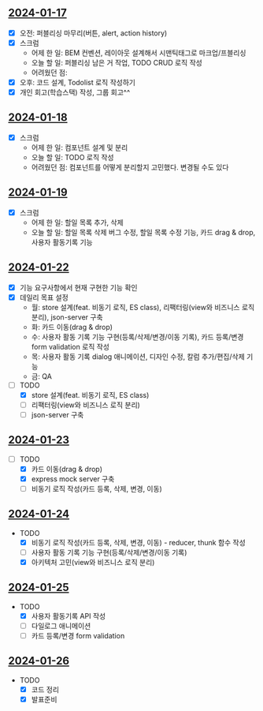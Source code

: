 ## [2024-01-17](../../0.DailyNote/2024-01-17.md)
- [x] 오전: 퍼블리싱 마무리(버튼, alert, action history)
- [x] 스크럼
	- 어제 한 일: BEM 컨벤션, 레이아웃 설계해서 시맨틱태그로 마크업/프블리싱
	- 오늘 할 일: 퍼블리싱 남은 거 작업, TODO CRUD 로직 작성
	- 어려웠던 점: 
- [x] 오후: 코드 설계, Todolist 로직 작성하기
- [x] 개인 회고(학습스택) 작성, 그룹 회고^^

## [2024-01-18](../../0.DailyNote/2024-01-18.md)
- [x] 스크럼
	- 어제 한 일: 컴포넌트 설계 및 분리
	- 오늘 할 일: TODO 로직 작성
	- 어려웠던 점: 컴포넌트를 어떻게 분리할지 고민했다. 변경될 수도 있다

## [2024-01-19](../../0.DailyNote/2024-01-19.md)
- [x] 스크럼
	- 어제 한 일: 할일 목록 추가, 삭제
	- 오늘 할 일: 할일 목록 삭제 버그 수정, 할일 목록 수정 기능, 카드 drag & drop, 사용자 활동기록 기능

## [2024-01-22](../../0.DailyNote/2024-01-22.md)
- [x] 기능 요구사항에서 현재 구현한 기능 확인
- [x] 데일리 목표 설정
	- 월: store 설계(feat. 비동기 로직, ES class), 리팩터링(view와 비즈니스 로직 분리), json-server 구축
	- 화: 카드 이동(drag & drop)
	- 수: 사용자 활동 기록 기능 구현(등록/삭제/변경/이동 기록), 카드 등록/변경 form validation 로직 작성
	- 목: 사용자 활동 기록 dialog 애니메이션, 디자인 수정, 칼럼 추가/편집/삭제 기능
	- 금: QA
- [ ] TODO
	- [x] store 설계(feat. 비동기 로직, ES class)
	- [ ] 리팩터링(view와 비즈니스 로직 분리)
	- [ ] json-server 구축

## [2024-01-23](../../0.DailyNote/2024-01-23.md)
- [ ] TODO
	- [x] 카드 이동(drag & drop)
	- [x] express mock server 구축
	- [ ] 비동기 로직 작성(카드 등록, 삭제, 변경, 이동)

## [2024-01-24](../../0.DailyNote/2024-01-24.md)
- TODO
	- [x] 비동기 로직 작성(카드 등록, 삭제, 변경, 이동) - reducer, thunk 함수 작성
	- [ ] 사용자 활동 기록 기능 구현(등록/삭제/변경/이동 기록)
	- [x] 아키텍처 고민(view와 비즈니스 로직 분리)

## [2024-01-25](../../0.DailyNote/2024-01-25.md)
- TODO
	- [x] 사용자 활동기록 API 작성
	- [ ] 다일로그 애니메이션
	- [ ] 카드 등록/변경 form validation

## [2024-01-26](../../0.DailyNote/2024-01-26.md)
- TODO
	- [x] 코드 정리
	- [x] 발표준비